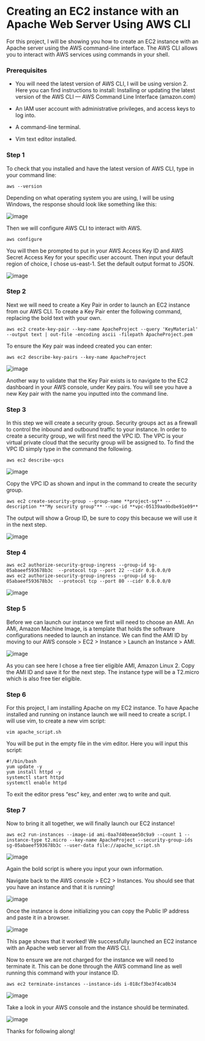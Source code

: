 # Creating an EC2 instance with an Apache Web Server Using AWS CLI

For this project, I will be showing you how to create an EC2 instance with an Apache server using the AWS command-line interface. The AWS CLI allows you to interact with AWS services using commands in your shell.


### Prerequisites
* You will need the latest version of AWS CLI, I will be using version 2. Here you can find instructions to install: Installing or updating the latest version of the AWS CLI — AWS Command Line Interface (amazon.com)

* An IAM user account with administrative privileges, and access keys to log into.

* A command-line terminal.

* Vim text editor installed.

### Step 1
To check that you installed and have the latest version of AWS CLI, type in your command line:

```
aws --version
```

Depending on what operating system you are using, I will be using Windows, the response should look like something like this:


![image](https://user-images.githubusercontent.com/115881685/217720278-f5731669-a668-4b18-bbc3-cdd3b08cf970.png)


Then we will configure AWS CLI to interact with AWS.

```
aws configure
```


You will then be prompted to put in your AWS Access Key ID and AWS Secret Access Key for your specific user account. Then input your default region of choice, I chose us-east-1. Set the default output format to JSON.


![image](https://user-images.githubusercontent.com/115881685/217720526-9a042ba3-163b-4c7f-9754-c533d3dfffa1.png)


### Step 2
Next we will need to create a Key Pair in order to launch an EC2 instance from our AWS CLI. To create a Key Pair enter the following command, replacing the bold text with your own.

```
aws ec2 create-key-pair --key-name ApacheProject --query 'KeyMaterial' --output text | out-file -encoding ascii -filepath ApacheProject.pem
```


To ensure the Key pair was indeed created you can enter:

```
aws ec2 describe-key-pairs --key-name ApacheProject
```


![image](https://user-images.githubusercontent.com/115881685/217721394-62d7d935-93e6-49e0-8a27-4c1b3d321010.png)



Another way to validate that the Key Pair exists is to navigate to the EC2 dashboard in your AWS console, under Key pairs. You will see you have a new Key pair with the name you inputted into the command line.


### Step 3

In this step we will create a security group. Security groups act as a firewall to control the inbound and outbound traffic to your instance. In order to create a security group, we will first need the VPC ID. The VPC is your virtual private cloud that the security group will be assigned to. To find the VPC ID simply type in the command the following.


```
aws ec2 describe-vpcs
```


![image](https://user-images.githubusercontent.com/115881685/217721553-d2a3a721-90c4-46e0-89cb-2af2a211da97.png)



Copy the VPC ID as shown and input in the command to create the security group.



```
aws ec2 create-security-group --group-name **project-sg** --description **"My security group"** --vpc-id **vpc-05139aa9bdbe91e09**
```


The output will show a Group ID, be sure to copy this because we will use it in the next step.


![image](https://user-images.githubusercontent.com/115881685/217722340-b23451a3-130c-4fe5-89e2-5637780e718b.png)



### Step 4



```
aws ec2 authorize-security-group-ingress --group-id sg-05abaeef593678b3c  --protocol tcp --port 22 --cidr 0.0.0.0/0
aws ec2 authorize-security-group-ingress --group-id sg-05abaeef593678b3c  --protocol tcp --port 80 --cidr 0.0.0.0/0
```



![image](https://user-images.githubusercontent.com/115881685/217722887-cb682876-e6a9-455f-a3b7-7e388f788be0.png)




### Step 5

Before we can launch our instance we first will need to choose an AMI. An AMi, Amazon Machine Image, is a template that holds the software configurations needed to launch an instance. We can find the AMI ID by moving to our AWS console > EC2 > Instance > Launch an Instance > AMI.




![image](https://user-images.githubusercontent.com/115881685/217722941-4110c2f4-d76b-4b1d-8136-aa99161dee68.png)




As you can see here I chose a free tier eligible AMI, Amazon Linux 2. Copy the AMI ID and save it for the next step. The instance type will be a T2.micro which is also free tier eligible.




### Step 6


For this project, I am installing Apache on my EC2 instance. To have Apache installed and running on instance launch we will need to create a script. I will use vim, to create a new vim script:




```
vim apache_script.sh
```


You will be put in the empty file in the vim editor. Here you will input this script:



```
#!/bin/bash
yum update -y
yum install httpd -y
systemctl start httpd
systemctl enable httpd
```



To exit the editor press “esc” key, and enter :wq to write and quit.



### Step 7

Now to bring it all together, we will finally launch our EC2 instance!


```
aws ec2 run-instances --image-id ami-0aa7d40eeae50c9a9 --count 1 --instance-type t2.micro --key-name ApacheProject --security-group-ids sg-05abaeef593678b3c --user-data file://apache_script.sh
```



![image](https://user-images.githubusercontent.com/115881685/217723754-f00db4f2-4628-49a7-9014-c9c47525c920.png)




Again the bold script is where you input your own information.


Navigate back to the AWS console > EC2 > Instances. You should see that you have an instance and that it is running!




![image](https://user-images.githubusercontent.com/115881685/217723812-35bdd5aa-f6cf-4e04-a78a-a0fb4daf4e25.png)




Once the instance is done initializing you can copy the Public IP address and paste it in a browser.



![image](https://user-images.githubusercontent.com/115881685/217723932-ae254eca-1270-49c3-8748-ffabd2154b86.png)




This page shows that it worked! We successfully launched an EC2 instance with an Apache web server all from the AWS CLI.

Now to ensure we are not charged for the instance we will need to terminate it. This can be done through the AWS command line as well running this command with your instance ID.




```
aws ec2 terminate-instances --instance-ids i-018cf3be3f4ca0b34
```



![image](https://user-images.githubusercontent.com/115881685/217724181-60ddc363-b03b-43d7-be20-5a4717af3b0d.png)


Take a look in your AWS console and the instance should be terminated.



![image](https://user-images.githubusercontent.com/115881685/217724276-73752515-74a5-4268-bf75-345e29c75b4e.png)



Thanks for following along!








